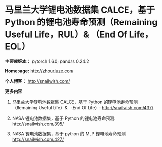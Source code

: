 # 马里兰大学锂电池数据集 CALCE，基于 Python 的锂电池寿命预测（Remaining Useful Life，RUL）& （End Of Life，EOL）

**主要库版本：** pytorch 1.6.0; pandas 0.24.2

**Homepage:** http://zhouxiuze.com

**个人博客：** http://snailwish.com/

**更多内容**

1. 马里兰大学锂电池数据集 CALCE，基于 Python 的锂电池寿命预测（Remaining Useful Life）& （End Of Life）: http://snailwish.com/437/

2. NASA 锂电池数据集，基于 Python 的锂电池寿命预测: http://snailwish.com/395/

3. NASA 锂电池数据集，基于 python 的 MLP 锂电池寿命预测: http://snailwish.com/427/

